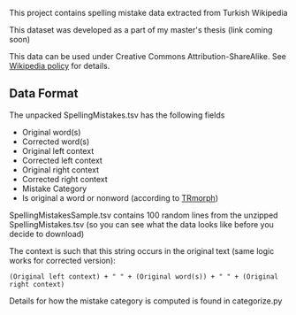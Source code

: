 This project contains spelling mistake data extracted from Turkish Wikipedia

This dataset was developed as a part of my master's thesis (link coming soon)

This data can be used under Creative Commons Attribution-ShareAlike. See [Wikipedia policy](https://en.wikipedia.org/wiki/Wikipedia:Reusing_Wikipedia_content) for details. 

## Data Format

The unpacked SpellingMistakes.tsv has the following fields
* Original word(s)
* Corrected word(s)
* Original left context
* Corrected left context
* Original right context
* Corrected right context
* Mistake Category
* Is original a word or nonword (according to [TRmorph](https://github.com/coltekin/TRmorph))

SpellingMistakesSample.tsv contains 100 random lines from the unzipped SpellingMistakes.tsv (so you can see what the data looks like before you decide to download)

The context is such that this string occurs in the original text (same logic works for corrected version):

    (Original left context) + " " + (Original word(s)) + " " + (Original right context)

Details for how the mistake category is computed is found in categorize.py